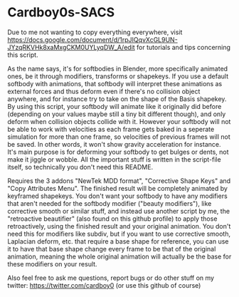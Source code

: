 # Cardboy0s-SACS


Due to me not wanting to copy everything everywhere, visit https://docs.google.com/document/d/1rpJIQqvXcGL9UN-JYzqRKVHk8xaMxgCKM0UYLyqDW_A/edit for tutorials and tips concerning this script.

As the name says, it's for softbodies in Blender, more specifically animated ones, be it through modifiers, transforms or shapekeys. If you use a default softbody with animations, that softbody will interpret these animations as external forces and thus deform even if there's no collision object anywhere, and for instance try to take on the shape of the Basis shapekey. By using this script, your softbody will animate like it originally did before (depending on your values maybe still a tiny bit different though), and only deform when collision objects collide with it. However your softbody will not be able to work with velocities as each frame gets baked in a seperate simulation for more than one frame, so velocities of previous frames will not be saved. In other words, it won't show gravity acceleration for instance. It's main purpose is for deforming your softbody to get bulges or dents, not make it jiggle or wobble.
All the important stuff is written in the script-file itself, so technically you don't need this README.

Requires the 3 addons "NewTek MDD format", "Corrective Shape Keys" and "Copy Attributes Menu". 
The finished result will be completely animated by keyframed shapekeys. You don't want your softbody to have any modifiers that aren't needed for the softbody modifier ("beauty modifiers"), like corrective smooth or similar stuff, and instead use another script by me, the "retroactive beautifier" (also found on this github profile) to apply those retroactively, using the finished result and your original animation. You don't need this for modifiers like subdiv, but if you want to use corrective smooth, Laplacian deform, etc. that require a base shape for reference, you can use it to have that base shape change every frame to be that of the original animation, meaning the whole original animation will actually be the base for these modifiers on your result.

Also feel free to ask me questions, report bugs or do other stuff on my twitter: https://twitter.com/cardboy0 (or use this github of course)
